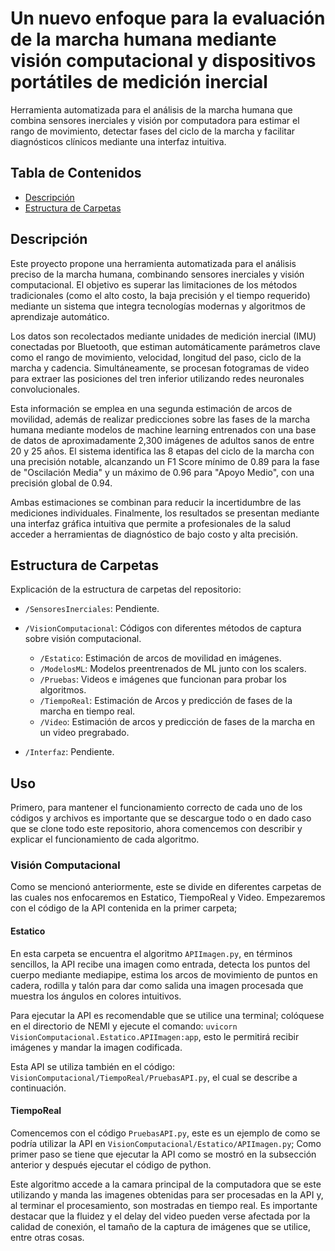 # Un nuevo enfoque para la evaluación de la marcha humana mediante visión computacional y dispositivos portátiles de medición inercial

Herramienta automatizada para el análisis de la marcha humana que combina sensores inerciales y visión por computadora para estimar el rango de movimiento, 
detectar fases del ciclo de la marcha y facilitar diagnósticos clínicos mediante una interfaz intuitiva.

## Tabla de Contenidos

- [Descripción](#descripción)
- [Estructura de Carpetas](#estructura-de-carpetas)

## Descripción

Este proyecto propone una herramienta automatizada para el análisis preciso de la marcha humana, combinando sensores inerciales y visión computacional. 
El objetivo es superar las limitaciones de los métodos tradicionales (como el alto costo, la baja precisión y el tiempo requerido) mediante un sistema que integra tecnologías modernas y algoritmos de aprendizaje automático.

Los datos son recolectados mediante unidades de medición inercial (IMU) conectadas por Bluetooth, que estiman automáticamente parámetros clave como el rango de movimiento, velocidad, longitud del paso, ciclo de la marcha y cadencia. 
Simultáneamente, se procesan fotogramas de video para extraer las posiciones del tren inferior utilizando redes neuronales convolucionales. 

Esta información se emplea en una segunda estimación de arcos de movilidad, además de realizar predicciones sobre las fases de la marcha humana mediante modelos de machine learning entrenados con una base de datos de aproximadamente 
2,300 imágenes de adultos sanos de entre 20 y 25 años. El sistema identifica las 8 etapas del ciclo de la marcha con una precisión notable, alcanzando un F1 Score mínimo de 0.89 para la fase de "Oscilación Media" y un máximo de 0.96 para 
"Apoyo Medio", con una precisión global de 0.94. 

Ambas estimaciones se combinan para reducir la incertidumbre de las mediciones individuales. Finalmente, los resultados se presentan mediante una interfaz gráfica intuitiva que permite a profesionales de la salud acceder a herramientas de 
diagnóstico de bajo costo y alta precisión.

## Estructura de Carpetas

Explicación de la estructura de carpetas del repositorio:


- `/SensoresInerciales`: Pendiente.

- `/VisionComputacional`: Códigos con diferentes métodos de captura sobre visión computacional.
  - `/Estatico`: Estimación de arcos de movilidad en imágenes.
  - `/ModelosML`: Modelos preentrenados de ML junto con los scalers.
  - `/Pruebas`: Videos e imágenes que funcionan para probar los algoritmos.
  - `/TiempoReal`: Estimación de Arcos y predicción de fases de la marcha en tiempo real.
  - `/Video`: Estimación de arcos y predicción de fases de la marcha en un video pregrabado.

- `/Interfaz`: Pendiente.

## Uso

Primero, para mantener el funcionamiento correcto de cada uno de los códigos y archivos es importante que se descargue todo o en dado caso que se clone todo este repositorio, ahora comencemos con describir y explicar el funcionamiento de cada algoritmo.

### Visión Computacional

Como se mencionó anteriormente, este se divide en diferentes carpetas de las cuales nos enfocaremos en Estatico, TiempoReal y
Video. Empezaremos con el código de la API contenida en la primer carpeta;

#### Estatico

En esta carpeta se encuentra el algoritmo `APIImagen.py`, en términos sencillos, la API recibe una imagen como entrada, detecta los puntos del cuerpo mediante mediapipe, estima los arcos de movimiento de puntos en cadera, rodilla y talón para dar como salida una imagen procesada que muestra los ángulos en colores intuitivos.

Para ejecutar la API es recomendable que se utilice una terminal; colóquese en el directorio de NEMI y ejecute el comando: `uvicorn VisionComputacional.Estatico.APIImagen:app`, esto le permitirá recibir imágenes y mandar la imagen codificada.
   
Esta API se utiliza también en el código: `VisionComputacional/TiempoReal/PruebasAPI.py`, el cual se describe a continuación.

#### TiempoReal

Comencemos con el código `PruebasAPI.py`, este es un ejemplo de como se podría utilizar la API en `VisionComputacional/Estatico/APIImagen.py`; Como primer paso se tiene que ejecutar la API como se mostró en la subsección anterior y después ejecutar el código de python.

Este algoritmo accede a la camara principal de la computadora que se este utilizando y manda las imagenes obtenidas para ser procesadas en la API y, al terminar el procesamiento, son mostradas en tiempo real. Es importante destacar que la fluidez y el delay del video pueden verse afectada por la calidad de conexión, el tamaño de la captura de imágenes que se utilice, entre otras cosas.
